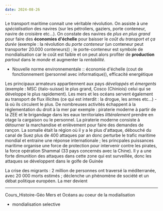 ```yaml
---
date: 2024-08-26
---
```


Le transport maritime connait une véritable révolution. On assiste à une *spécialisation* des navires (sur les pétroliers, gaziers, porte conteneur, navire de croisière etc...). On constate des navires de *plus en plus grand* pour faire des **économies d'échelle** pour baisser le *coût du transport et ça durée* (exemple : la révolution du *porte conteneur* (un conteneur peut transporter 20.000 conteneurs)) ; le porte-conteneur est symbole de mondialisation car le coût est faible et on peut alors profiter de **production** *partout* dans le *monde* et augmenter la *rentabilité*. 
- Nouvelle norme environnementale :: économie d'échelle (cout de fonctionnement (personnel avec informatique)), efficacité energétique

Les principaux armateurs appartiennent aux pays *développés* et *émergents* (exemple : MSC (italo-suisse) le plus grand, Cosco (Chiniois) celui qui se développe le plus rapidement).
Les mers et les océans servent également au transport de flux illicites (ce qui est interdit : la drogue, les armes etc...) - là où ils circulent le plus. 
De nombreuses activités échappent à la réglementation du droit à la mer par exemple : piraterie moderne à partir de la ZEE et le brigandage dans les eaux territoriales *littéralement* prendre en otage la cargaison ou le personnel. 
La piraterie moderne consiste à détourner la marchandise et enlèvement pour faire des demandes de rançon. La somalie était la région où il y a le plus d'attaque, débouché du canal de Suez plus de 400 attaques par an donc perturbe le trafic maritime mondial et entraine une réponse internationale ; les princpales puissances maritime organise une force de protection pour intervenir contre les pirates, la force opération Shammal (33 pays concernés avec la Chine). Il y a une forte dimunition des attaques dans cette zone qui est surveillée, donc les attaques se développent dans le golfe de Guinée

La crise des migrants : 2 million de personnes ont traversé la méditerranée, avec 20 000 morts estimés ; déclenche un phénomène de société et un débat politique européen. La mer devient

---
Cours_Histoire-Géo Mers et Océans au coeur de la modialisation
- mondialisation selective